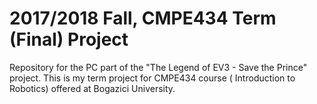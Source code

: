 # 2017/2018 Fall, CMPE434 Term (Final) Project
Repository for the PC part of the "The Legend of EV3 - Save the Prince" project. This is my term project for CMPE434 course ( Introduction to Robotics) offered at Bogazici University.
